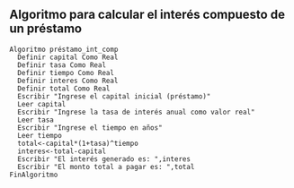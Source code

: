 ## Algoritmo para calcular el interés compuesto de un préstamo

    Algoritmo préstamo_int_comp
      Definir capital Como Real
      Definir tasa Como Real
      Definir tiempo Como Real
      Definir interes Como Real
      Definir total Como Real
      Escribir "Ingrese el capital inicial (préstamo)"
      Leer capital
      Escribir "Ingrese la tasa de interés anual como valor real"
      Leer tasa
      Escribir "Ingrese el tiempo en años"
      Leer tiempo
      total<-capital*(1+tasa)^tiempo
      interes<-total-capital
      Escribir "El interés generado es: ",interes
      Escribir "El monto total a pagar es: ",total 
    FinAlgoritmo

